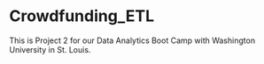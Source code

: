 # Crowdfunding_ETL
This is Project 2 for our Data Analytics Boot Camp with Washington University in St. Louis. 
